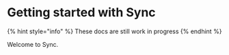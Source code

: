 # Getting started with Sync

{% hint style="info" %} These docs are still work in progress {% endhint %}

Welcome to Sync.
